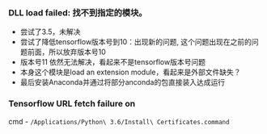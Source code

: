 ### DLL load failed: 找不到指定的模块。
* 尝试了3.5，未解决
* 尝试了降低tensorflow版本号到10：出现新的问题, 这个问题出现在之前的问题前面，所以放弃版本号10
* 版本号11 依然无法解决，看起来不是tensorflow版本号问题
* 本身这个模块是load an extension module，看起来是外部文件缺失？
* 最后安装Anaconda并通过将部分anconda的包直接装入达成运行

### Tensorflow URL fetch failure on
cmd - `/Applications/Python\ 3.6/Install\ Certificates.command`
